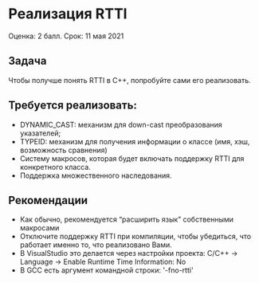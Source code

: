 # Реализация RTTI
Оценка: 2 балл. Срок: 11 мая 2021

## Задача
Чтобы получше понять RTTI в C++, попробуйте сами его реализовать.

## Требуется реализовать:
* DYNAMIC_CAST: механизм для down-cast преобразования указателей;
* TYPEID: механизм для получения информации о классе (имя, хэш, возможность сравнения) 
* Систему макросов, которая будет включать поддержку RTTI для конкретного класса.
* Поддержка множественного наследования.

## Рекомендации
* Как обычно, рекомендуется “расширить язык” собственными макросами 
* Отключите поддержку RTTI при компиляции, чтобы убедиться, что работает именно то, что реализовано Вами.
* В VisualStudio это делается через настройки проекта: C/C++ -> Language -> Enable Runtime Time Information: No
* В GCC есть аргумент командной строки: '-fno-rtti'